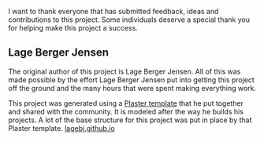 I want to thank everyone that has submitted feedback, ideas and contributions to this project. Some individuals deserve a special thank you for helping make this project a success.

## Lage Berger Jensen

The original author of this project is Lage Berger Jensen. All of this was made possible by the effort Lage Berger Jensen put into getting this project off the ground and the many hours that were spent making everything work.

This project was generated using a [Plaster template](https://github.com/lagebj/PlasterTemplates) that he put together and shared with the community. It is modeled after the way he builds his projects. A lot of the base structure for this project was put in place by that Plaster template. [lagebj.github.io](http://lagebj.github.io)
